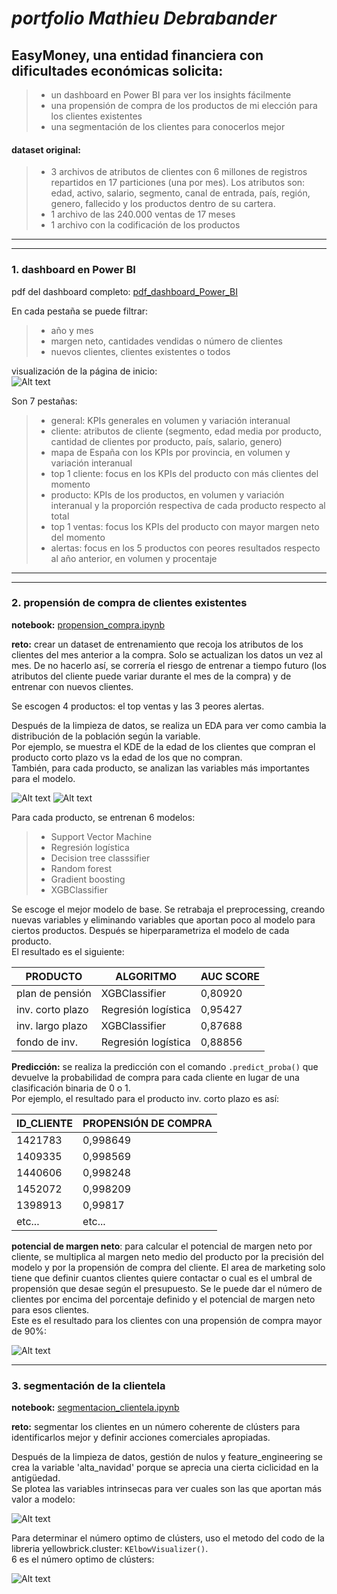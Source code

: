 # **_portfolio Mathieu Debrabander_**
## EasyMoney, una entidad financiera con dificultades económicas solicita:
> - un dashboard en Power BI para ver los insights fácilmente
> - una propensión de compra de los productos de mi elección para los clientes existentes
> - una segmentación de los clientes para conocerlos mejor
#### dataset original:
> - 3 archivos de atributos de clientes con 6 millones de registros repartidos en 17 particiones (una por mes). Los atributos son: edad, activo, salario, segmento, canal de entrada, país, región, genero, fallecido y los productos dentro de su cartera.
> - 1 archivo de las 240.000 ventas de 17 meses 
> - 1 archivo con la codificación de los productos
***
***
### 1. dashboard en Power BI
pdf del dashboard completo: [pdf_dashboard_Power_BI](/pdf_dashboard_Power_BI.pdf)  

En cada pestaña se puede filtrar:
> - año y mes
> - margen neto, cantidades vendidas o número de clientes
> - nuevos clientes, clientes existentes o todos 
  
visualización de la página de inicio:  
![Alt text](/foto_pagina1_dashboard.jpg)

Son 7 pestañas: 
> - general: KPIs generales en volumen y variación interanual
> - cliente: atributos de cliente (segmento, edad media por producto, cantidad de clientes por producto, país, salario, genero)
> - mapa de España con los KPIs por provincia, en volumen y variación interanual
> - top 1 cliente: focus en los KPIs del producto con más clientes del momento
> - producto: KPIs de los productos, en volumen y variación interanual y la proporción respectiva de cada producto respecto al total
> - top 1 ventas: focus los KPIs del producto con mayor margen neto del momento
> - alertas: focus en los 5 productos con peores resultados respecto al año anterior, en volumen y procentaje
***
***
### 2. propensión de compra de clientes existentes 
**notebook:** [propension_compra.ipynb](/propensión_compra.ipynb)  

**reto:** crear un dataset de entrenamiento que recoja los atributos de los clientes del mes anterior a la compra. Solo se actualizan los datos un vez al mes. De no hacerlo así, se correría el riesgo de entrenar a tiempo futuro (los atributos del cliente puede variar durante el mes de la compra) y de entrenar con nuevos clientes. 
  
  
Se escogen 4 productos: el top ventas y las 3 peores alertas.    

Después de la limpieza de datos, se realiza un EDA para ver como cambia la distribución de la población según la variable.  
Por ejemplo, se muestra el KDE de la edad de los clientes que compran el producto corto plazo vs la edad de los que no compran.  
También, para cada producto, se analizan las variables más importantes para el modelo.

![Alt text](/kde_age_short_term.jpg)
![Alt text](/feature_importance_long_term.jpg)

Para cada producto, se entrenan 6 modelos: 
> - Support Vector Machine
> - Regresión logística
> - Decision tree classsifier
> - Random forest
> - Gradient boosting
> - XGBClassifier  
  
Se escoge el mejor modelo de base. Se retrabaja el preprocessing, creando nuevas variables y eliminando variables que aportan poco al modelo para ciertos productos. Después se hiperparametriza el modelo de cada producto.  
El resultado es el siguiente:  

|**PRODUCTO**|**ALGORITMO**|**AUC SCORE**|
|--------|--------|--------|
|plan de pensión|XGBClassifier|0,80920|
|inv. corto plazo|Regresión logística|0,95427|
|inv. largo plazo|XGBClassifier|0,87688|
|fondo de inv.|Regresión logística|0,88856|  

**Predicción:** se realiza la predicción con el comando `.predict_proba()` que devuelve la probabilidad de compra para cada cliente en lugar de una clasificación binaria de 0 o 1.  
Por ejemplo, el resultado para el producto inv. corto plazo es así:  

|**ID_CLIENTE**|**PROPENSIÓN DE COMPRA**|
|--------|--------|
|1421783|0,998649|
|1409335|0,998569|
|1440606|0,998248|
|1452072|0,998209|
|1398913|0,99817|
|etc...|etc...| 

**potencial de margen neto**: para calcular el potencial de margen neto por cliente, se multiplica al margen neto medio del producto por la precisión del modelo y por la propensión de compra del cliente. El area de marketing solo tiene que definir cuantos clientes quiere contactar o cual es el umbral de propensión que desae según el presupuesto. Se le puede dar el número de clientes por encima del porcentaje definido y el potencial de margen neto para esos clientes.  
Este es el resultado para los clientes con una propensión de compra mayor de 90%:  

![Alt text](/potencial_por_producto.jpg)

***
### 3. segmentación de la clientela
**notebook:** [segmentacion_clientela.ipynb](/segmentación_clientela.ipynb) 

**reto:** segmentar los clientes en un número coherente de clústers para identificarlos mejor y definir acciones comerciales apropiadas.  

Después de la limpieza de datos, gestión de nulos y feature_engineering se crea la variable 'alta_navidad' porque se aprecia una cierta ciclicidad en la antigüedad.  
Se plotea las variables intrinsecas para ver cuales son las que aportan más valor a modelo:  

![Alt text](/explained_variance.jpg)  

Para determinar el número optimo de clústers, uso el metodo del codo de la libreria yellowbrick.cluster: `KElbowVisualizer()`.  
6 es el número optimo de clústers:  


![Alt text](/kmeans_elbow.jpg) 
